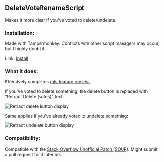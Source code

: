 ## DeleteVoteRenameScript
Makes it more clear if you've voted to delete/undelete.

### Installation:
Made with Tampermonkey. Conflicts with other script managers may occur, but I highly doubt it.

Link: [Install](https://github.com/Spevacus/DeleteVoteRenameScript/raw/main/Delete%20Vote%20Rename.user.js)

### What it does:
Effectively completes [this feature request](https://meta.stackexchange.com/q/371810/622284).

If you've voted to delete something, the delete button is replaced with "Retract Delete (votes)" text:

![Retract delete button display](https://i.imgur.com/3kxVIyb.png)

Same applies if you've already voted to undelete something:

![Retract undelete button display](https://i.imgur.com/AK1Yras.png)

### Compatibility:

Compatible with the [Stack Overflow Unofficial Patch (SOUP)](https://stackapps.com/q/4486). Might submit a pull request for it later idk.
